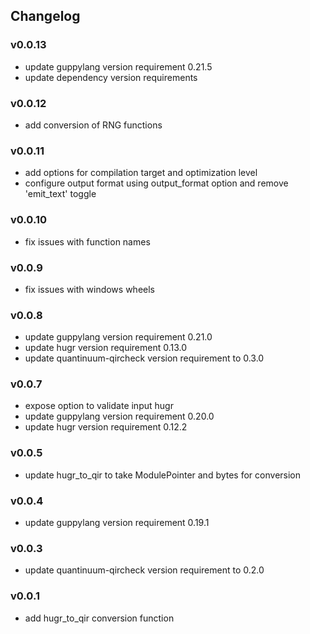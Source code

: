 ## Changelog

### v0.0.13

- update guppylang version requirement 0.21.5
- update dependency version requirements

### v0.0.12

- add conversion of RNG functions

### v0.0.11

- add options for compilation target and optimization level
- configure output format using output_format option and remove 'emit_text' toggle

### v0.0.10

- fix issues with function names

### v0.0.9

- fix issues with windows wheels

### v0.0.8

- update guppylang version requirement 0.21.0
- update hugr version requirement 0.13.0
- update quantinuum-qircheck version requirement to 0.3.0

### v0.0.7

- expose option to validate input hugr
- update guppylang version requirement 0.20.0
- update hugr version requirement 0.12.2

### v0.0.5

- update hugr_to_qir to take ModulePointer and bytes for conversion

### v0.0.4

- update guppylang version requirement 0.19.1

### v0.0.3

- update quantinuum-qircheck version requirement to 0.2.0

### v0.0.1

- add hugr_to_qir conversion function
